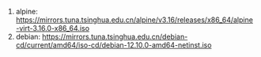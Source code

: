 1. alpine: https://mirrors.tuna.tsinghua.edu.cn/alpine/v3.16/releases/x86_64/alpine-virt-3.16.0-x86_64.iso
2. debian: https://mirrors.tuna.tsinghua.edu.cn/debian-cd/current/amd64/iso-cd/debian-12.10.0-amd64-netinst.iso
